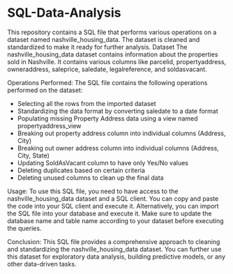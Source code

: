 # SQL-Data-Analysis
This repository contains a SQL file that performs various operations on a dataset named nashville_housing_data. The dataset is cleaned and standardized to make it ready for further analysis.
Dataset
The nashville_housing_data dataset contains information about the properties sold in Nashville. It contains various columns like parcelid, propertyaddress, owneraddress, saleprice, saledate, legalreference, and soldasvacant.

Operations Performed: 
The SQL file contains the following operations performed on the dataset:
* Selecting all the rows from the imported dataset
* Standardizing the data format by converting saledate to a date format
* Populating missing Property Address data using a view named propertyaddress_view
* Breaking out property address column into individual columns (Address, City)
* Breaking out owner address column into individual columns (Address, City, State)
* Updating SoldAsVacant column to have only Yes/No values
* Deleting duplicates based on certain criteria
* Deleting unused columns to clean up the final data

Usage: 
To use this SQL file, you need to have access to the nashville_housing_data dataset and a SQL client. You can copy and paste the code into your SQL client and execute it.
Alternatively, you can import the SQL file into your database and execute it. Make sure to update the database name and table name according to your dataset before executing the queries.

Conclusion: 
This SQL file provides a comprehensive approach to cleaning and standardizing the nashville_housing_data dataset. You can further use this dataset for exploratory data analysis, building predictive models, or any other data-driven tasks.

